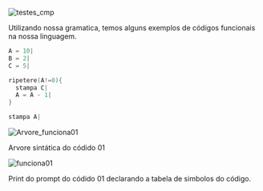 ![testes_cmp](https://user-images.githubusercontent.com/66503956/205924879-19dd8077-656a-4854-aa7e-270e360eaf48.png)

Utilizando nossa gramatica, temos alguns exemplos de códigos funcionais na nossa linguagem.

```c
A = 10|
B = 2|
C = 5|

ripetere(A!=0){
  stampa C|
  A = A - 1|
}

stampa A|
```
![Arvore_funciona01](https://user-images.githubusercontent.com/66503956/205954843-73c0d753-6389-4ba6-986f-a6ed68880604.png)

Arvore sintática do códido 01


![funciona01](https://user-images.githubusercontent.com/66503956/205954276-f5a4fd7f-f57a-4524-b29f-d12ddd80dce7.PNG)

Print do prompt do códido 01 declarando a tabela de simbolos do código.
